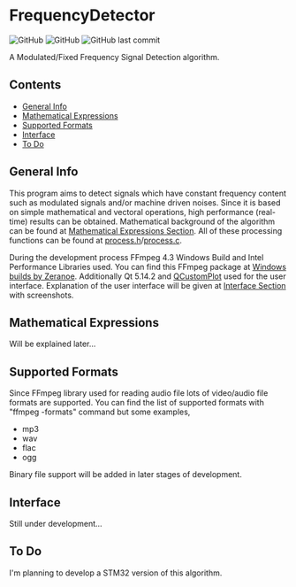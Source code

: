 # FrequencyDetector

 <!--- [![Hits](https://hits.seeyoufarm.com/api/count/incr/badge.svg?url=https%3A%2F%2Fgithub.com%2Fegecetin%2Ffrequencydetector)](https://hits.seeyoufarm.com) -->
 ![GitHub](https://img.shields.io/badge/Language-C-informational?style=plastic)
 ![GitHub](https://img.shields.io/github/license/egecetin/frequencydetector?style=plastic)
 ![GitHub last commit](https://img.shields.io/github/last-commit/egecetin/frequencydetector?style=plastic)
 
 A Modulated/Fixed Frequency Signal Detection algorithm.


## Contents

* [General Info](#general-info)
* [Mathematical Expressions](#mathematical-expressions)
* [Supported Formats](#supported-formats)
* [Interface](#interface)
* [To Do](#to-do)

## General Info

This program aims to detect signals which have constant frequency content such as modulated signals and/or machine driven noises. Since it is based on simple mathematical and vectoral operations, high performance (real-time) results can be obtained. Mathematical background of the algorithm can be found at [Mathematical Expressions Section](#mathematical-expressions). All of these processing functions can be found at [process.h](/process.h)/[process.c](/process.c).

During the development process FFmpeg 4.3 Windows Build and Intel Performance Libraries used. You can find this FFmpeg package at [Windows builds by Zeranoe](https://ffmpeg.zeranoe.com/builds/). Additionally Qt 5.14.2 and [QCustomPlot](https://www.qcustomplot.com/index.php) used for the user interface. Explanation of the user interface will be given at [Interface Section](#interface) with screenshots.

## Mathematical Expressions

Will be explained later...

## Supported Formats

Since FFmpeg library used for reading audio file lots of video/audio file formats are supported. You can find the list of supported formats with "ffmpeg -formats" command but some examples,

* mp3
* wav
* flac
* ogg

Binary file support will be added in later stages of development.

## Interface

Still under development...

## To Do

I'm planning to develop a STM32 version of this algorithm.
